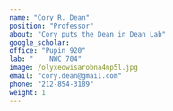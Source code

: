```yaml
---
name: "Cory R. Dean"
position: "Professor"
about: "Cory puts the Dean in Dean Lab"
google_scholar:
office: "Pupin 920"
lab: "    NWC 704"
image: /olyxeowisarobna4np5l.jpg
email: "cory.dean@gmail.com"
phone: "212-854-3189"
weight: 1
---
```

